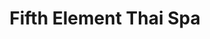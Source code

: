 ---
title: "Fifth Element Thai Spa"
url: /whitefield-bangalore/fifth-element-thai-spa/
shop: Kosmetik
---